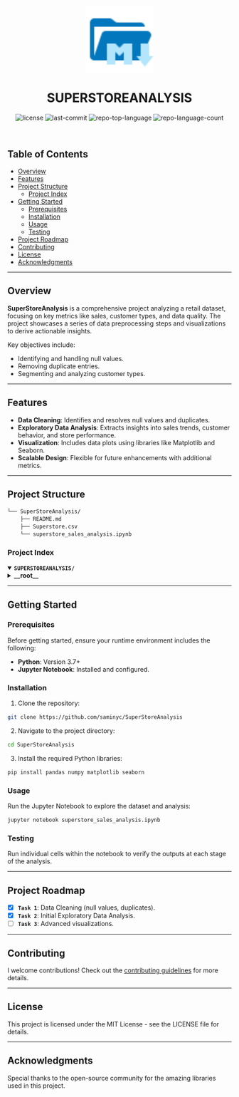 
<p align="center">
    <img src="https://raw.githubusercontent.com/PKief/vscode-material-icon-theme/ec559a9f6bfd399b82bb44393651661b08aaf7ba/icons/folder-markdown-open.svg" align="center" width="30%">
</p>
<p align="center"><h1 align="center">SUPERSTOREANALYSIS</h1></p>

<p align="center">
	<img src="https://img.shields.io/github/license/saminyc/SuperStoreAnalysis?style=default&logo=opensourceinitiative&logoColor=white&color=0080ff" alt="license">
	<img src="https://img.shields.io/github/last-commit/saminyc/SuperStoreAnalysis?style=default&logo=git&logoColor=white&color=0080ff" alt="last-commit">
	<img src="https://img.shields.io/github/languages/top/saminyc/SuperStoreAnalysis?style=default&color=0080ff" alt="repo-top-language">
	<img src="https://img.shields.io/github/languages/count/saminyc/SuperStoreAnalysis?style=default&color=0080ff" alt="repo-language-count">
</p>
<br>

## Table of Contents

- [ Overview](#-overview)
- [ Features](#-features)
- [ Project Structure](#-project-structure)
  - [ Project Index](#-project-index)
- [ Getting Started](#-getting-started)
  - [ Prerequisites](#-prerequisites)
  - [ Installation](#-installation)
  - [ Usage](#-usage)
  - [ Testing](#-testing)
- [ Project Roadmap](#-project-roadmap)
- [ Contributing](#-contributing)
- [ License](#-license)
- [ Acknowledgments](#-acknowledgments)

---

## Overview

**SuperStoreAnalysis** is a comprehensive project analyzing a retail dataset, focusing on key metrics like sales, customer types, and data quality. The project showcases a series of data preprocessing steps and visualizations to derive actionable insights.

Key objectives include:
- Identifying and handling null values.
- Removing duplicate entries.
- Segmenting and analyzing customer types.

---

## Features

- **Data Cleaning**: Identifies and resolves null values and duplicates.
- **Exploratory Data Analysis**: Extracts insights into sales trends, customer behavior, and store performance.
- **Visualization**: Includes data plots using libraries like Matplotlib and Seaborn.
- **Scalable Design**: Flexible for future enhancements with additional metrics.

---

## Project Structure

```sh
└── SuperStoreAnalysis/
    ├── README.md
    ├── Superstore.csv
    └── superstore_sales_analysis.ipynb
```

### Project Index
<details open>
	<summary><b><code>SUPERSTOREANALYSIS/</code></b></summary>
	<details> <!-- __root__ Submodule -->
		<summary><b>__root__</b></summary>
		<blockquote>
			<table>
			<tr>
				<td><b><a href='https://github.com/saminyc/SuperStoreAnalysis/blob/master/superstore_sales_analysis.ipynb'>superstore_sales_analysis.ipynb</a></b></td>
				<td>Analysis and visualizations for the retail dataset.</td>
			</tr>
			</table>
		</blockquote>
	</details>
</details>

---

## Getting Started

### Prerequisites

Before getting started, ensure your runtime environment includes the following:
- **Python**: Version 3.7+
- **Jupyter Notebook**: Installed and configured.

### Installation

1. Clone the repository:
```sh
git clone https://github.com/saminyc/SuperStoreAnalysis
```

2. Navigate to the project directory:
```sh
cd SuperStoreAnalysis
```

3. Install the required Python libraries:
```sh
pip install pandas numpy matplotlib seaborn
```

### Usage

Run the Jupyter Notebook to explore the dataset and analysis:
```sh
jupyter notebook superstore_sales_analysis.ipynb
```

### Testing

Run individual cells within the notebook to verify the outputs at each stage of the analysis.

---

## Project Roadmap

- [X] **`Task 1`**: Data Cleaning (null values, duplicates).
- [X] **`Task 2`**: Initial Exploratory Data Analysis.
- [ ] **`Task 3`**: Advanced visualizations.

---

## Contributing

I welcome contributions! Check out the [contributing guidelines](#contributing) for more details.

---

## License

This project is licensed under the MIT License - see the LICENSE file for details.

---

## Acknowledgments

Special thanks to the open-source community for the amazing libraries used in this project.
